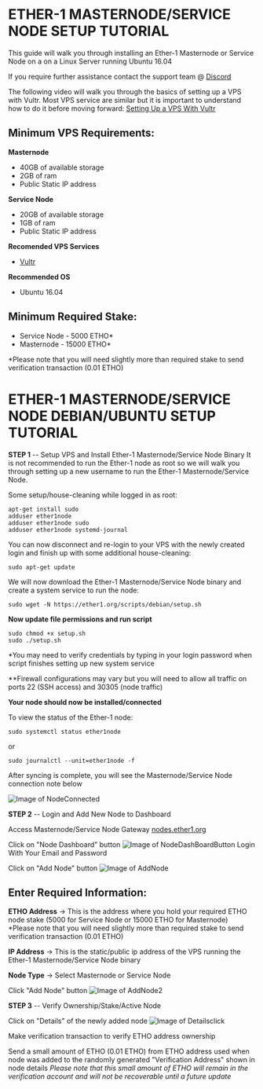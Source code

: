 # **ETHER-1 MASTERNODE/SERVICE NODE SETUP TUTORIAL**

This guide will walk you through installing an Ether-1 Masternode or Service Node on a  on a Linux Server running Ubuntu 16.04

If you require further assistance contact the support team @ [Discord](https://discord.gg/Pr5rgmx)

The following video will walk you through the basics of setting up a VPS with Vultr. Most VPS service are similar but it is important to understand how to do it before moving forward: [Setting Up a VPS With Vultr](https://www.youtube.com/watch?v=jsP3K0D6ONE)



## **Minimum VPS Requirements:**

**Masternode**
- 40GB of available storage
- 2GB of ram
- Public Static IP address


**Service Node**
- 20GB of available storage
- 1GB of ram
- Public Static IP address


**Recomended VPS Services**
- [Vultr](https://www.vultr.com/?ref=7455585)


**Recommended OS**
- Ubuntu 16.04


## **Minimum Required Stake:**
- Service Node - 5000 ETHO*
- Masternode - 15000 ETHO*

*Please note that you will need slightly more than required stake to send verification transaction (0.01 ETHO)



# **ETHER-1 MASTERNODE/SERVICE NODE DEBIAN/UBUNTU SETUP TUTORIAL**

**STEP 1** -- Setup VPS and Install Ether-1 Masternode/Service Node Binary
It is not recommended to run the Ether-1 node as root so we will walk you through setting up a new username to run the Ether-1 Masternode/Service Node.

Some setup/house-cleaning while logged in as root:
```
apt-get install sudo
adduser ether1node
adduser ether1node sudo
adduser ether1node systemd-journal
```
You can now disconnect and re-login to your VPS with the newly created login and finish up with some additional house-cleaning:
```
sudo apt-get update
```
We will now download the Ether-1 Masternode/Service Node binary and create a system service to run the node:
```
sudo wget -N https://ether1.org/scripts/debian/setup.sh
```
**Now update file permissions and run script**
```
sudo chmod +x setup.sh
sudo ./setup.sh
```
*You may need to verify credentials by typing in your login password when script finishes setting up new system service

**Firewall configurations may vary but you will need to allow all traffic on ports 22 (SSH access) and 30305 (node traffic)

**Your node should now be installed/connected**

To view the status of the Ether-1 node:
```
sudo systemctl status ether1node
```
or
```
sudo journalctl --unit=ether1node -f
```


After syncing is complete, you will see the Masternode/Service Node connection note below

![Image of NodeConnected](https://nodes.ether1.org/images/nodeconnected.png)

**STEP 2** -- Login and Add New Node to Dashboard

Access Masternode/Service Node Gateway   [nodes.ether1.org](https://nodes.ether1.org)

Click on "Node Dashboard" button
![Image of NodeDashBoardButton](https://nodes.ether1.org/images/nodedashboardbutton.png)
Login With Your Email and Password

Click on "Add Node" button
![Image of AddNode](https://nodes.ether1.org/images/addnode.png)

## **Enter Required Information:**

**ETHO Address** -> This is the address where you hold your required ETHO node stake (5000 for Service Node or 15000 ETHO for Masternode)
                     *Please note that you will need slightly more than required stake to send verification transaction (0.01 ETHO)
                     
**IP Address** -> This is the static/public ip address of the VPS running the Ether-1 Masternode/Service Node binary

**Node Type** -> Select Masternode or Service Node

Click "Add Node" button
![Image of AddNode2](https://nodes.ether1.org/images/addnode2.png)


**STEP 3** -- Verify Ownership/Stake/Active Node

Click on "Details" of the newly added node
![Image of Detailsclick](https://nodes.ether1.org/images/detailsclick.png)

Make verification transaction to verify ETHO address ownership

Send a small amount of ETHO (0.01 ETHO) from ETHO address used when node was added to the randomly generated "Verification Address" shown in node details
                     *Please note that this small amount of ETHO will remain in the verification account and will not be recoverable until a future update*
